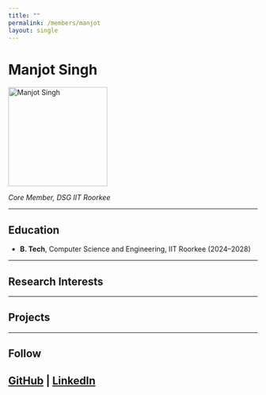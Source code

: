 ```yaml
---
title: ""
permalink: /members/manjot
layout: single
---
```




# Manjot Singh


<img src="{{ site.baseurl }}/assets/images/members/y25/manjot.jpg" width="200" height="200" alt="Manjot Singh">


*Core Member, DSG IIT Roorkee*

---

## Education  
- **B. Tech**, Computer Science and Engineering, IIT Roorkee (2024–2028)    
---

## Research Interests  


---

## Projects  



---

## Follow
[GitHub](http://github.com/ManjotSingh08x) | [LinkedIn](https://www.linkedin.com/in/manjot-singh-1b670326b?utm_source=share&utm_campaign=share_via&utm_content=profile&utm_medium=ios_app ) 
---